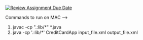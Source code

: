 [![Review Assignment Due Date](https://classroom.github.com/assets/deadline-readme-button-24ddc0f5d75046c5622901739e7c5dd533143b0c8e959d652212380cedb1ea36.svg)](https://classroom.github.com/a/MrnpBhWc)

Commands to run on MAC -->

1) javac -cp ".:lib/*" *.java  
2) java -cp '.:lib/*' CreditCardApp input_file.xml output_file.xml